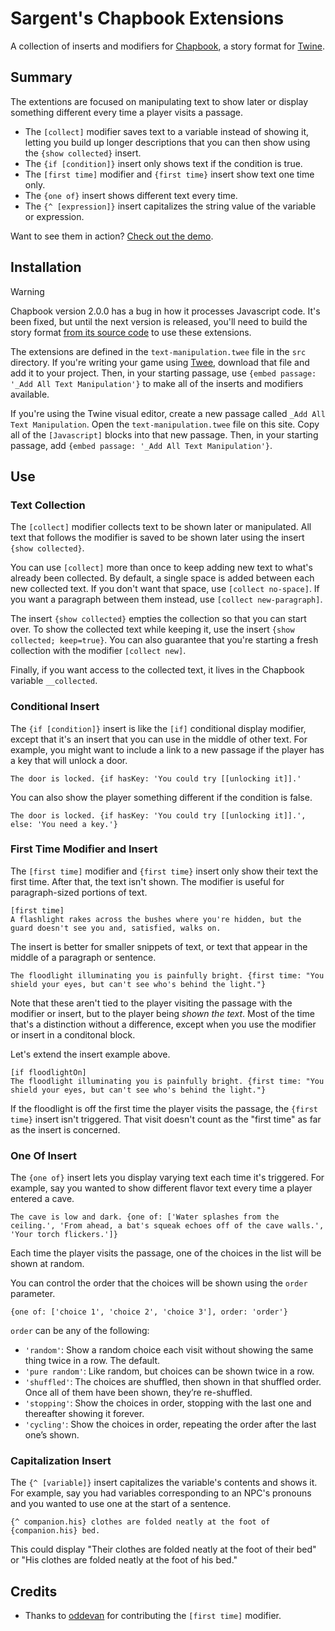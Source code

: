 # Sargent's Chapbook Extensions

A collection of inserts and modifiers for [Chapbook](https://klembot.github.io/chapbook/), a story format for [Twine](https://twinery.org/).


## Summary

The extentions are focused on manipulating text to show later or display something different every time a player visits a passage.

- The `[collect]` modifier saves text to a variable instead of showing it, letting you build up longer descriptions that you can then show using the `{show collected}` insert.
- The `{if [condition]}` insert only shows text if the condition is true.
- The `[first time]` modifier and `{first time}` insert show text one time only. 
- The `{one of}` insert shows different text every time.
- The `{^ [expression]}` insert capitalizes the string value of the variable or expression.

Want to see them in action? [Check out the demo](https://sgranade.github.io/sargent-chapbook-extensions/).


## Installation

> [!WARNING]
>
> Chapbook version 2.0.0 has a bug in how it processes Javascript code. It's been fixed, but until the next version is released, you'll need to build the story format [from its source code](https://github.com/klembot/chapbook) to use these extensions.

The extensions are defined in the `text-manipulation.twee` file in the `src` directory. If you're writing your game using [Twee](https://dev.to/lazerwalker/a-modern-developer-s-workflow-for-twine-4imp), download that file and add it to your project. Then, in your starting passage, use `{embed passage: '_Add All Text Manipulation'}` to make all of the inserts and modifiers available.

If you're using the Twine visual editor, create a new passage called `_Add All Text Manipulation`. Open the `text-manipulation.twee` file on this site. Copy all of the `[Javascript]` blocks into that new passage. Then, in your starting passage, add `{embed passage: '_Add All Text Manipulation'}`.


## Use

### Text Collection

The `[collect]` modifier collects text to be shown later or manipulated. All text that follows the modifier is saved to be shown later using the insert `{show collected}`.

You can use `[collect]` more than once to keep adding new text to what's already been collected. By default, a single space is added between each new collected text. If you don't want that space, use `[collect no-space]`. If you want a paragraph between them instead, use `[collect new-paragraph]`.

The insert `{show collected}` empties the collection so that you can start over. To show the collected text while keeping it, use the insert `{show collected; keep=true}`. You can also guarantee that you're starting a fresh collection with the modifier `[collect new]`.

Finally, if you want access to the collected text, it lives in the Chapbook variable `__collected`.


### Conditional Insert

The `{if [condition]}` insert is like the `[if]` conditional display modifier, except that it's an insert that you can use in the middle of other text. For example, you might want to include a link to a new passage if the player has a key that will unlock a door.

```
The door is locked. {if hasKey: 'You could try [[unlocking it]].'
```

You can also show the player something different if the condition is false.

```
The door is locked. {if hasKey: 'You could try [[unlocking it]].', else: 'You need a key.'}
```


### First Time Modifier and Insert

The `[first time]` modifier and `{first time}` insert only show their text the first time. After that, the text isn't shown. The modifier is useful for paragraph-sized portions of text.

```
[first time]
A flashlight rakes across the bushes where you're hidden, but the guard doesn't see you and, satisfied, walks on.
```

The insert is better for smaller snippets of text, or text that appear in the middle of a paragraph or sentence.

```
The floodlight illuminating you is painfully bright. {first time: "You shield your eyes, but can't see who's behind the light."}
```

Note that these aren't tied to the player visiting the passage with the modifier or insert, but to the player being _shown the text_. Most of the time that's a distinction without a difference, except when you use the modifier or insert in a conditonal block.

Let's extend the insert example above.

```
[if floodlightOn]
The floodlight illuminating you is painfully bright. {first time: "You shield your eyes, but can't see who's behind the light."}
```

If the floodlight is off the first time the player visits the passage, the `{first time}` insert isn't triggered. That visit doesn't count as the "first time" as far as the insert is concerned.


### One Of Insert

The `{one of}` insert lets you display varying text each time it's triggered. For example, say you wanted to show different flavor text every time a player entered a cave.

```
The cave is low and dark. {one of: ['Water splashes from the ceiling.', 'From ahead, a bat's squeak echoes off of the cave walls.', 'Your torch flickers.']}
```

Each time the player visits the passage, one of the choices in the list will be shown at random.

You can control the order that the choices will be shown using the `order` parameter.

```
{one of: ['choice 1', 'choice 2', 'choice 3'], order: 'order'}
```

`order` can be any of the following:

- `'random'`: Show a random choice each visit without showing the same thing twice in a row. The default.
- `'pure random'`: Like random, but choices can be shown twice in a row.
- `'shuffled'`: The choices are shuffled, then shown in that shuffled order. Once all of them have been shown, they’re re-shuffled.
- `'stopping'`: Show the choices in order, stopping with the last one and thereafter showing it forever.
- `'cycling'`: Show the choices in order, repeating the order after the last one’s shown.


### Capitalization Insert

The `{^ [variable]}` insert capitalizes the variable's contents and shows it. For example, say you had variables corresponding to an NPC's pronouns and you wanted to use one at the start of a sentence.

```
{^ companion.his} clothes are folded neatly at the foot of {companion.his} bed.
```

This could display "Their clothes are folded neatly at the foot of their bed" or "His clothes are folded neatly at the foot of his bed."


## Credits

- Thanks to [oddevan](https://github.com/oddevan) for contributing the `[first time]` modifier.